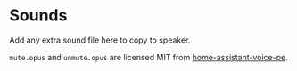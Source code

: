 # Sounds

Add any extra sound file here to copy to speaker.

`mute.opus` and `unmute.opus` are licensed MIT from [home-assistant-voice-pe](https://github.com/esphome/home-assistant-voice-pe).
